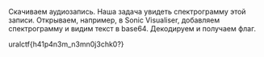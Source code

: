 Скачиваем аудиозапись. Наша задача увидеть спектрограмму этой записи. Открываем, например, в Sonic Visualiser, добавляем спектрограмму и видим текст в base64. Декодируем и получаем флаг.

uralctf{h41p4n3m_n3mn0j3chk0?}
